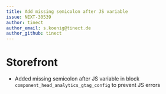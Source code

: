```yaml
---
title: Add missing semicolon after JS variable
issue: NEXT-30539
author: tinect
author_email: s.koenig@tinect.de
author_github: tinect
---
```

# Storefront
* Added missing semicolon after JS variable in block `component_head_analytics_gtag_config` to prevent JS errors

